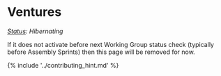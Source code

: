 # Ventures
_[Status](https://docs.google.com/document/d/1RQrZE_9iw0ewIj7UCvC7SBLCziYwfi13vM5FbRDBCx4/edit?usp=sharing): Hibernating_

If it does not activate before next Working Group status check (typically before Assembly Sprints) then this page will be removed for now.

{% include '../contributing_hint.md' %}
